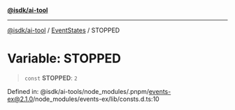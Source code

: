 [**@isdk/ai-tool**](../../../README.md)

***

[@isdk/ai-tool](../../../globals.md) / [EventStates](../README.md) / STOPPED

# Variable: STOPPED

> `const` **STOPPED**: `2`

Defined in: @isdk/ai-tools/node\_modules/.pnpm/events-ex@2.1.0/node\_modules/events-ex/lib/consts.d.ts:10

